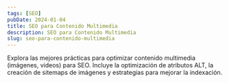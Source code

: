 ```yaml
---
tags: [SEO]
pubDate: 2024-01-04
title: SEO para Contenido Multimedia
description: SEO para Contenido Multimedia
slug: seo-para-contenido-multimedia
---
```


Explora las mejores prácticas para optimizar contenido multimedia (imágenes, videos) para SEO. Incluye la optimización de atributos ALT, la creación de sitemaps de imágenes y estrategias para mejorar la indexación.

